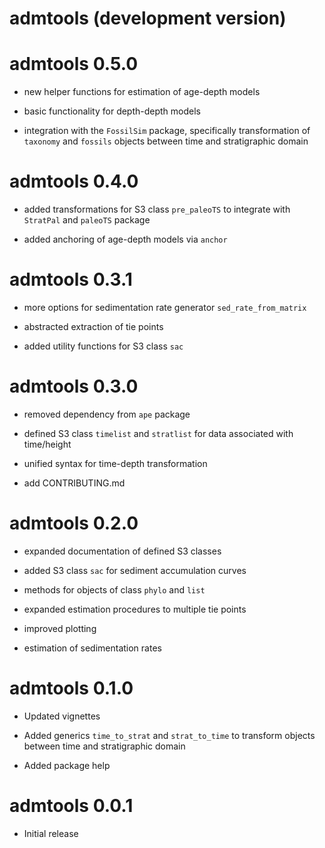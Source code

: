 # admtools (development version)

# admtools 0.5.0

* new helper functions for estimation of age-depth models

* basic functionality for depth-depth models

* integration with the `FossilSim` package, specifically transformation of `taxonomy` and `fossils` objects between time and stratigraphic domain

# admtools 0.4.0

* added transformations for S3 class `pre_paleoTS` to integrate with `StratPal` and `paleoTS` package

* added anchoring of age-depth models via `anchor`

# admtools 0.3.1

* more options for sedimentation rate generator `sed_rate_from_matrix`

* abstracted extraction of tie points

* added utility functions for S3 class `sac`

# admtools 0.3.0

* removed dependency from `ape` package

* defined S3 class `timelist` and `stratlist` for data associated with time/height

* unified syntax for time-depth transformation

* add CONTRIBUTING.md

# admtools 0.2.0

* expanded documentation of defined S3 classes

* added S3 class `sac` for sediment accumulation curves

* methods for objects of class `phylo` and `list`

* expanded estimation procedures to multiple tie points

* improved plotting

* estimation of sedimentation rates

# admtools 0.1.0

* Updated vignettes

* Added generics `time_to_strat` and `strat_to_time` to transform objects between time and stratigraphic domain

* Added package help

# admtools 0.0.1

* Initial release
